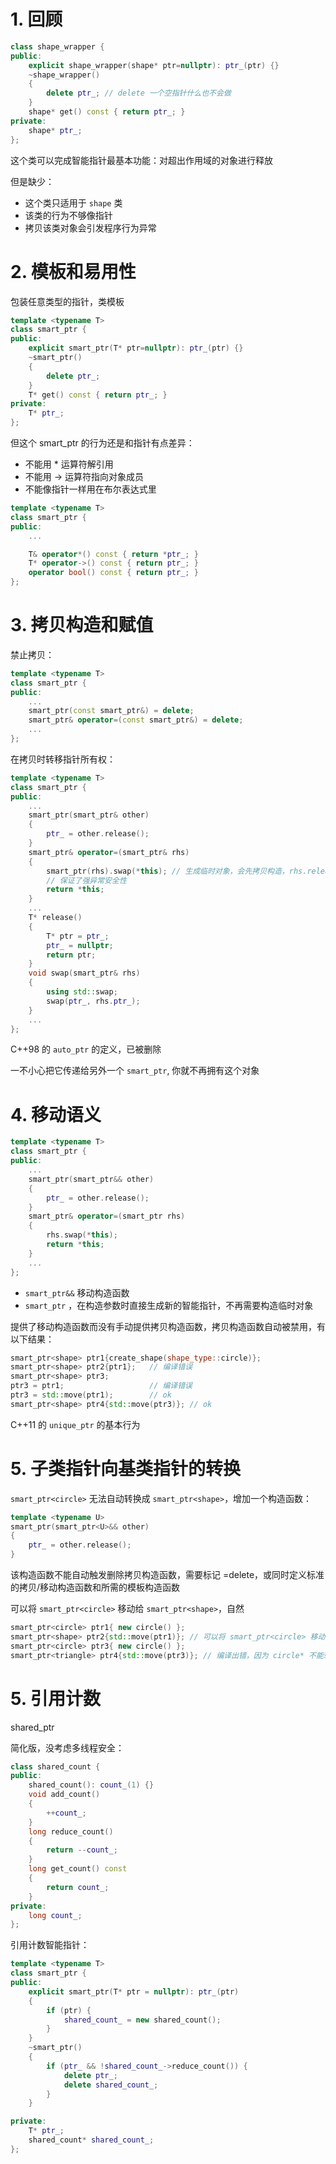 # 1. 回顾

```c++
class shape_wrapper {
public:
    explicit shape_wrapper(shape* ptr=nullptr): ptr_(ptr) {}
    ~shape_wrapper()
    {
        delete ptr_; // delete 一个空指针什么也不会做
    }
    shape* get() const { return ptr_; }
private:
    shape* ptr_;
};
```
这个类可以完成智能指针最基本功能：对超出作用域的对象进行释放

但是缺少：
* 这个类只适用于 `shape` 类
* 该类的行为不够像指针
* 拷贝该类对象会引发程序行为异常

# 2. 模板和易用性
包装任意类型的指针，类模板
```c++
template <typename T>
class smart_ptr {
public:
    explicit smart_ptr(T* ptr=nullptr): ptr_(ptr) {}
    ~smart_ptr()
    {
        delete ptr_;
    }
    T* get() const { return ptr_; }
private:
    T* ptr_;
};
```
但这个 smart_ptr 的行为还是和指针有点差异：
* 不能用 * 运算符解引用
* 不能用 -> 运算符指向对象成员
* 不能像指针一样用在布尔表达式里

```c++
template <typename T>
class smart_ptr {
public:
    ...

    T& operator*() const { return *ptr_; }
    T* operator->() const { return ptr_; }
    operator bool() const { return ptr_; }
};
```

# 3. 拷贝构造和赋值
禁止拷贝：
```c++
template <typename T>
class smart_ptr {
public:
    ...
    smart_ptr(const smart_ptr&) = delete;
    smart_ptr& operator=(const smart_ptr&) = delete;
    ...
};
```

在拷贝时转移指针所有权：
```c++
template <typename T>
class smart_ptr {
public:
    ...
    smart_ptr(smart_ptr& other)
    {
        ptr_ = other.release();
    }
    smart_ptr& operator=(smart_ptr& rhs)
    {
        smart_ptr(rhs).swap(*this); // 生成临时对象，会先拷贝构造，rhs.release()
        // 保证了强异常安全性
        return *this;
    }
    ...
    T* release()
    {
        T* ptr = ptr_;
        ptr_ = nullptr;
        return ptr;
    }
    void swap(smart_ptr& rhs)
    {
        using std::swap;
        swap(ptr_, rhs.ptr_);
    }
    ...
};
```
C++98 的 `auto_ptr` 的定义，已被删除

一不小心把它传递给另外一个 `smart_ptr`, 你就不再拥有这个对象

# 4. 移动语义
```c++
template <typename T>
class smart_ptr {
public:
    ...
    smart_ptr(smart_ptr&& other)
    {
        ptr_ = other.release();
    }
    smart_ptr& operator=(smart_ptr rhs)
    {
        rhs.swap(*this); 
        return *this;
    }
    ...
};
```
* `smart_ptr&&` 移动构造函数
* `smart_ptr` ，在构造参数时直接生成新的智能指针，不再需要构造临时对象

提供了移动构造函数而没有手动提供拷贝构造函数，拷贝构造函数自动被禁用，有以下结果：
```c++
smart_ptr<shape> ptr1{create_shape(shape_type::circle)};
smart_ptr<shape> ptr2{ptr1};   // 编译错误
smart_ptr<shape> ptr3;
ptr3 = ptr1;                   // 编译错误
ptr3 = std::move(ptr1);        // ok
smart_ptr<shape> ptr4{std::move(ptr3)}; // ok
```
C++11 的 `unique_ptr` 的基本行为

# 5. 子类指针向基类指针的转换
`smart_ptr<circle>` 无法自动转换成 `smart_ptr<shape>`，增加一个构造函数：
```c++
template <typename U>
smart_ptr(smart_ptr<U>&& other)
{
    ptr_ = other.release();
}
```
该构造函数不能自动触发删除拷贝构造函数，需要标记 =delete，或同时定义标准的拷贝/移动构造函数和所需的模板构造函数

可以将 `smart_ptr<circle>` 移动给 `smart_ptr<shape>`，自然
```c++
smart_ptr<circle> ptr1{ new circle() };
smart_ptr<shape> ptr2{std::move(ptr1)}; // 可以将 smart_ptr<circle> 移动给 smart_ptr<shape>
smart_ptr<circle> ptr3{ new circle() };
smart_ptr<triangle> ptr4{std::move(ptr3)}; // 编译出错，因为 circle* 不能转换为 triangle*
```

# 5. 引用计数
shared_ptr

简化版，没考虑多线程安全：
```c++
class shared_count {
public:
    shared_count(): count_(1) {}
    void add_count()
    {
        ++count_;
    }
    long reduce_count()
    {
        return --count_;
    }
    long get_count() const
    {
        return count_;
    }
private:
    long count_;
};
```
引用计数智能指针：
```c++
template <typename T>
class smart_ptr {
public:
    explicit smart_ptr(T* ptr = nullptr): ptr_(ptr)
    {
        if (ptr) {
            shared_count_ = new shared_count();
        }
    }
    ~smart_ptr()
    {
        if (ptr_ && !shared_count_->reduce_count()) {
            delete ptr_;
            delete shared_count_;
        }
    }

private:
    T* ptr_;
    shared_count* shared_count_;
};
```
